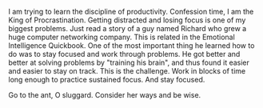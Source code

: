 I am trying to learn the discipline of productivity.  Confession time, I am the
King of Procrastination.  Getting distracted and losing focus is one of my 
biggest problems.  Just read a story of a guy named Richard who grew a huge
computer networking company.  This is related in the Emotional Intelligence 
Quickbook.  One of the most important thing he learned how to do was to stay
focused and work through problems.  He got better and better at solving problems
by "training his brain", and thus found it easier and easier to stay on track.
This is the challenge.  Work in blocks of time long enough to practice sustained
focus.  And stay focused.

Go to the ant, O sluggard.  Consider her ways and be wise.